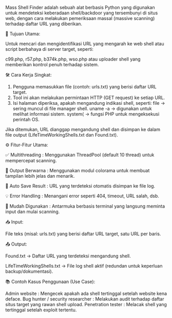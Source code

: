 Mass Shell Finder adalah sebuah alat berbasis Python yang digunakan untuk mendeteksi keberadaan shell/backdoor yang tersembunyi di situs web, dengan cara melakukan pemeriksaan massal (massive scanning) terhadap daftar URL yang diberikan.

🎯 Tujuan Utama:

Untuk mencari dan mengidentifikasi URL yang mengarah ke web shell atau script berbahaya di server target, seperti:

c99.php, r57.php, b374k.php, wso.php
atau uploader shell yang memberikan kontrol penuh terhadap sistem.

🛠️ Cara Kerja Singkat:

1. Pengguna memasukkan file (contoh: urls.txt) yang berisi daftar URL target.
2. Tool ini akan melakukan permintaan HTTP (GET request) ke setiap URL.
3. Isi halaman diperiksa, apakah mengandung indikasi shell, seperti:
file → sering muncul di file manager shell.
uname -a → digunakan untuk melihat informasi sistem.
system( → fungsi PHP untuk mengeksekusi perintah OS.

Jika ditemukan, URL dianggap mengandung shell dan disimpan ke dalam file output (LifeTimeWorkingShells.txt dan Found.txt).

⚙️ Fitur-Fitur Utama:

✅ Multithreading    : Menggunakan ThreadPool (default 10 thread) untuk mempercepat scanning.

🎨 Output Berwarna   : Menggunakan modul colorama untuk membuat tampilan lebih jelas dan menarik.

🧠 Auto Save Result  : URL yang terdeteksi otomatis disimpan ke file log.

💡 Error Handling    : Menangani error seperti 404, timeout, URL salah, dsb.

🚀 Mudah Digunakan   : Antarmuka berbasis terminal yang langsung meminta input dan mulai scanning.

📥 Input:

File teks (misal: urls.txt) yang berisi daftar URL target, satu URL per baris.

📤 Output:

Found.txt → Daftar URL yang terdeteksi mengandung shell.

LifeTimeWorkingShells.txt → File log shell aktif (redundan untuk keperluan backup/dokumentasi).

📚 Contoh Kasus Penggunaan (Use Case):

Admin website  : Mengecek apakah ada shell tertinggal setelah website kena deface.
Bug hunter / security researcher  : Melakukan audit terhadap daftar situs target yang rawan shell upload.
Penetration tester  : Melacak shell yang tertinggal setelah exploit tertentu.

